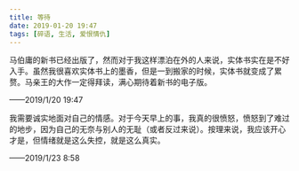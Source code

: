 ```yaml
---
title: 等待
date: 2019-01-20 19:47
tags: [碎语, 生活, 爱恨情仇]
---
```


马伯庸的新书已经出版了，然而对于我这样漂泊在外的人来说，实体书实在是不好入手。虽然我很喜欢实体书上的墨香，但是一到搬家的时候，实体书就变成了累赘。马亲王的大作一定得拜读，满心期待着新书的电子版。

——2019/1/20 19:47

我需要诚实地面对自己的情感。对于今天早上的事，我真的很愤怒，愤怒到了难过的地步，因为自己的无奈与别人的无耻（或者反过来说）。按理来说，我应该开心才是，但情绪就是这么失控，就是这么真实。

——2019/1/23 8:58

